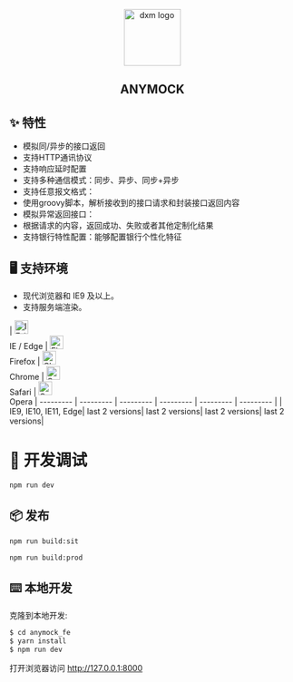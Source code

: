 <p align="center"><a href="https://vuejs.org" target="_blank" rel="noopener noreferrer"><img width="100" src="https://avatars3.githubusercontent.com/u/42053944?s=460&v=4" alt="dxm logo"></a></p>

<h2 align="center">ANYMOCK</h2>

## ✨ 特性

- 模拟同/异步的接口返回 
- 支持HTTP通讯协议 
- 支持响应延时配置 
- 支持多种通信模式：同步、异步、同步+异步 
- 支持任意报文格式： 
- 使用groovy脚本，解析接收到的接口请求和封装接口返回内容 
- 模拟异常返回接口： 
- 根据请求的内容，返回成功、失败或者其他定制化结果 
- 支持银行特性配置：能够配置银行个性化特征 

## 🖥 支持环境

* 现代浏览器和 IE9 及以上。
* 支持服务端渲染。

| [<img src="https://raw.githubusercontent.com/alrra/browser-logos/master/src/edge/edge_48x48.png" alt="IE / Edge" width="24px" height="24px" />](http://godban.github.io/browsers-support-badges/)</br>IE / Edge | [<img src="https://raw.githubusercontent.com/alrra/browser-logos/master/src/firefox/firefox_48x48.png" alt="Firefox" width="24px" height="24px" />](http://godban.github.io/browsers-support-badges/)</br>Firefox | [<img src="https://raw.githubusercontent.com/alrra/browser-logos/master/src/chrome/chrome_48x48.png" alt="Chrome" width="24px" height="24px" />](http://godban.github.io/browsers-support-badges/)</br>Chrome | [<img src="https://raw.githubusercontent.com/alrra/browser-logos/master/src/safari/safari_48x48.png" alt="Safari" width="24px" height="24px" />](http://godban.github.io/browsers-support-badges/)</br>Safari | [<img src="https://raw.githubusercontent.com/alrra/browser-logos/master/src/opera/opera_48x48.png" alt="Opera" width="24px" height="24px" />](http://godban.github.io/browsers-support-badges/)</br>Opera
| --------- | --------- | --------- | --------- | --------- | --------- |
| IE9, IE10, IE11, Edge| last 2 versions| last 2 versions| last 2 versions| last 2 versions|

# 🔨 开发调试

```bash 
npm run dev
```

## 📦 发布

```bash
npm run build:sit 
```

```bash
npm run build:prod
```

## ⌨️ 本地开发

克隆到本地开发:

```bash
$ cd anymock_fe
$ yarn install
$ npm run dev
```

打开浏览器访问 http://127.0.0.1:8000 


